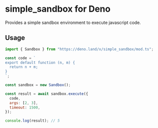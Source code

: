 # simple_sandbox for Deno

Provides a simple sandbox environment to execute javascript code.

## Usage

```javascript
import { Sandbox } from "https://deno.land/x/simple_sandbox/mod.ts";

const code = `
export default function (n, m) {
  return n + m;
}
`;

const sandbox = new Sandbox();

const result = await sandbox.execute({
  code,
  args: [2, 3],
  timeout: 1500,
});

console.log(result); // 5
```
